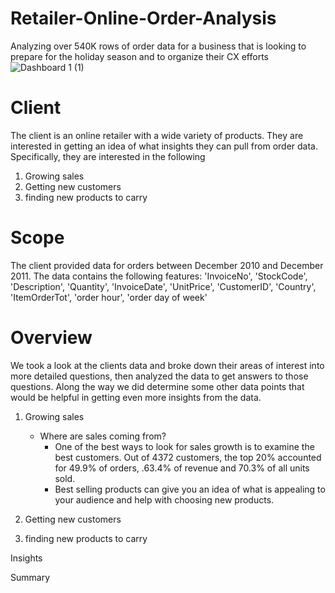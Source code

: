 # Retailer-Online-Order-Analysis
Analyzing over 540K rows of order data for a business that is looking to prepare for the holiday season and to organize their CX efforts
![Dashboard 1 (1)](https://github.com/GetJoeMalone/Retailer-Online-Order-Analysis/assets/109935128/dadaf677-a32c-4eba-b79d-cf540dfe5e25)

# Client

The client is an online retailer with a wide variety of products. They are interested in getting an idea of what insights they can pull from order data. Specifically, they are interested in the following
1. Growing sales
2. Getting new customers
3. finding new products to carry

   

# Scope

The client provided data for orders between December 2010 and December 2011. The data contains the following features:
'InvoiceNo', 'StockCode', 'Description', 'Quantity', 'InvoiceDate', 'UnitPrice', 'CustomerID', 'Country', 'ItemOrderTot', 'order hour', 'order day of week'


# Overview

We took a look at the clients data and broke down their areas of interest into more detailed questions, then analyzed the data to get answers to those questions. Along the way we did determine some other data points that would be helpful in getting even more insights from the data. 
1. Growing sales
   * Where are sales coming from?
       - One of the best ways to look for sales growth is to examine the best customers. Out of 4372 customers, the top 20% accounted for 49.9% of orders, .63.4% of revenue and 70.3% of all units sold.
       - Best selling products can give you an idea of what is appealing to your audience and help with choosing new products. 
     
3. Getting new customers
4. finding new products to carry



Insights


Summary
